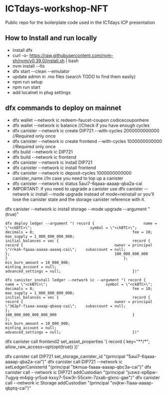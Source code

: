 # ICTdays-workshop-NFT
Public repo for the boilerplate code used in the ICTdays ICP presentation


## How to Install and run locally
- install dfx
- curl -o- https://raw.githubusercontent.com/nvm-sh/nvm/v0.39.0/install.sh | bash
- nvm install --lts
- dfx start --clean --emulator
- update admin in .mo files (search TODO to find them easily)
- npm run setup
- npm run start
- add localnet in plug settings

## dfx commands to deploy on mainnet
- dfx wallet --network ic redeem-faucet-coupon codicecouponhere
- dfx wallet --network ic balance //Check if you have enough cycles
- dfx canister --network ic create DIP721 --with-cycles 2000000000000 //Required only once
- dfx canister --network ic create frontend --with-cycles 1000000000000 //Required only once
- dfx build --network ic DIP721
- dfx build --network ic frontend
- dfx canister --network ic install DIP721
- dfx canister --network ic install frontend
- dfx canister --network ic deposit-cycles 1000000000000 canister_name //In case you need to top up a canister
- dfx canister --network ic status  5aui7-6qaaa-aaaap-qba2a-cai
- IMPORTANT: if you need to upgrade a canister use  dfx canister --network ic install --mode upgrade instead of mode=reinstall or you'll lose the canister state and the storage canister reference with it.

dfx canister --network ic install storage --mode upgrade --argument "(true)"

`
  dfx deploy ledger --argument "( record {                     
      name = \"<ckBTC>\";                         
      symbol = \"<ckBTC>\";                           
      decimals = 8;                                           
      fee = 10;                                        
      max_supply = 1_000_000_000_000;                         
      initial_balances = vec {                                
          record {                                            
              record {                                        
owner = principal \"rrkah-fqaaa-aaaaa-aaaaq-cai\";   
                  subaccount = null;                                  
              };                                              
              100_000_000_000                                 
          }                                                   
      };                                                      
      min_burn_amount = 10_000_000;                           
      minting_account = null;                                 
      advanced_settings = null;                               
  })"
`


`
  dfx canister install ledger --network ic --argument "( record {                     
      name = \"<ckBTC>\";                         
      symbol = \"<ckBTC>\";                           
      decimals = 8;                                           
      fee = 10;                                        
      max_supply = 1_000_000_000_000;                         
      initial_balances = vec {                                
          record {                                            
              record {                                        
owner = principal \"362pf-fiaaa-aaaap-qbaoq-cai\";   
                  subaccount = null;                                  
              };                                              
              100_000_000_000_000_000                                 
          }                                                   
      };                                                      
      min_burn_amount = 10_000_000;                           
      minting_account = null;                                 
      advanced_settings = null;                               
  })"
`

dfx canister call frontend2 set_asset_properties '( record { key="**/*"; allow_raw_access=opt(opt(true)) })'

dfx canister call DIP721 set_storage_canister_id "(principal \"5aui7-6qaaa-aaaap-qba2a-cai\")"
dfx canister call DIP721 --network ic setLedgerCanisterId "(principal \"bkmua-faaaa-aaaap-qbc3a-cai\")"
dfx canister call --network ic DIP721 addCustodian "(principal \"juswz-xp6pw-7ugyq-m4qig-yr5ud-kxxy7-5sw3r-55cxm-7zxab-glxnc-gae\")"
dfx canister call --network ic Storage addCustodian "(principal \"ovjkw-7iaaa-aaaap-qbptq-cai\")"